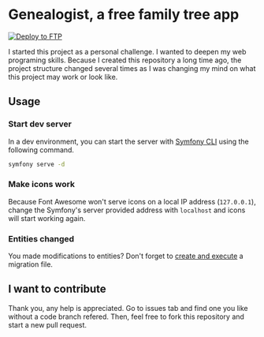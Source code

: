 # Genealogist, a free family tree app

[![Deploy to FTP](https://github.com/d9beuD/genealogist/actions/workflows/deploy.yml/badge.svg)](https://github.com/d9beuD/genealogist/actions/workflows/deploy.yml)

I started this project as a personal challenge. I wanted to deepen my web programing skills. Because I created this repository a long time ago, the project structure changed several times as I was changing my mind on what this project may work or look like.

## Usage

### Start dev server

In a dev environment, you can start the server with [Symfony CLI](https://symfony.com/download) using the following command.

```sh
symfony serve -d
```

### Make icons work

Because Font Awesome won't serve icons on a local IP address (`127.0.0.1`), change the Symfony's server provided address with `localhost` and icons will start working again.

### Entities changed

You made modifications to entities? Don't forget to [create and execute](https://symfony.com/doc/current/doctrine.html#migrations-creating-the-database-tables-schema) a migration file.

## I want to contribute

Thank you, any help is appreciated. Go to issues tab and find one you like without a code branch refered. Then, feel free to fork this repository and start a new pull request.
